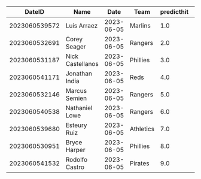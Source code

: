 DateID         |  Name              |  Date        |  Team       |  predicthit  |  predicthitproba     |  hitbool  |  Last7DaysAVG  |  Last15DaysAVG  |  Last30DaysAVG
---------------|--------------------|--------------|-------------|--------------|----------------------|-----------|----------------|-----------------|---------------
2023060539572  |  Luis Arraez       |  2023-06-05  |  Marlins    |  1.0         |  0.6348898326866591  |  False    |  0.522         |  0.408          |  0.347
2023060532691  |  Corey Seager      |  2023-06-05  |  Rangers    |  2.0         |  0.6118984489970877  |  False    |  0.407         |  0.339          |  0.343
2023060531187  |  Nick Castellanos  |  2023-06-05  |  Phillies   |  3.0         |  0.6114183924962404  |  False    |  0.458         |  0.368          |  0.317
2023060541171  |  Jonathan India    |  2023-06-05  |  Reds       |  4.0         |  0.6094780415705825  |  False    |  0.16          |  0.237          |  0.271
2023060532146  |  Marcus Semien     |  2023-06-05  |  Rangers    |  5.0         |  0.6090120011871069  |  False    |  0.346         |  0.316          |  0.322
2023060540538  |  Nathaniel Lowe    |  2023-06-05  |  Rangers    |  6.0         |  0.6070233281730659  |  False    |  0.333         |  0.315          |  0.309
2023060539680  |  Esteury Ruiz      |  2023-06-05  |  Athletics  |  7.0         |  0.6018395311350521  |  False    |  0.261         |  0.196          |  0.257
2023060530951  |  Bryce Harper      |  2023-06-05  |  Phillies   |  8.0         |  0.6001574909803981  |  False    |  0.263         |  0.261          |  0.29
2023060541532  |  Rodolfo Castro    |  2023-06-05  |  Pirates    |  9.0         |  0.5995017891426347  |  False    |  0.316         |  0.281          |  0.24
